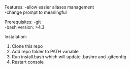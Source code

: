 Features:
  -allow easier aliases management  
  -change prompt to meaningful  

Prerequisites:
  -git  
  -bash version: >4.3  

Instalation:
  1. Clone this repo
  2. Add repo folder to PATH variable			
  3. Run install.bash which will update .bashrc and .gitconfig
  4. Restart console 
